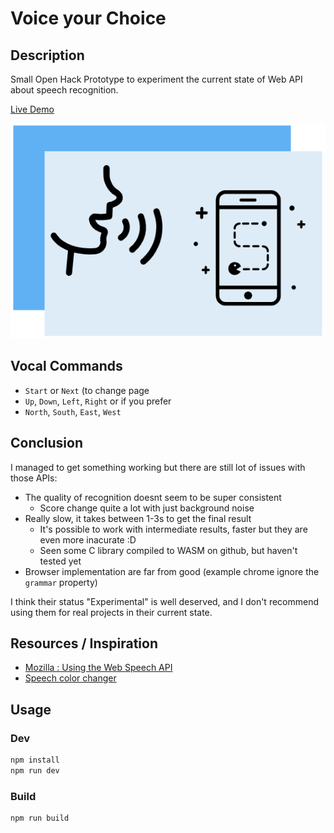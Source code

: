 # Voice your Choice

## Description

Small Open Hack Prototype to experiment the current state of Web API about speech recognition.

[Live Demo](https://kefniark.github.io/voice-your-choice/assets/)

![Logo](./logo.png)

## Vocal Commands
* `Start` or `Next` (to change page
* `Up`, `Down`, `Left`, `Right`
or if you prefer
* `North`, `South`, `East`, `West`

## Conclusion

I managed to get something working but there are still lot of issues with those APIs:
* The quality of recognition doesnt seem to be super consistent
    * Score change quite a lot with just background noise
* Really slow, it takes between 1-3s to get the final result
    * It's possible to work with intermediate results, faster but they are even more inacurate :D
    * Seen some C library compiled to WASM on github, but haven't tested yet
* Browser implementation are far from good (example chrome ignore the `grammar` property)

I think their status "Experimental" is well deserved, and I don't recommend using them for real projects in their current state.

## Resources / Inspiration

* [Mozilla : Using the Web Speech API](https://developer.mozilla.org/en-US/docs/Web/API/Web_Speech_API/Using_the_Web_Speech_API)
* [Speech color changer](https://mdn.github.io/web-speech-api/speech-color-changer/)

## Usage

### Dev

```sh
npm install
npm run dev
```

### Build

```sh
npm run build
```
